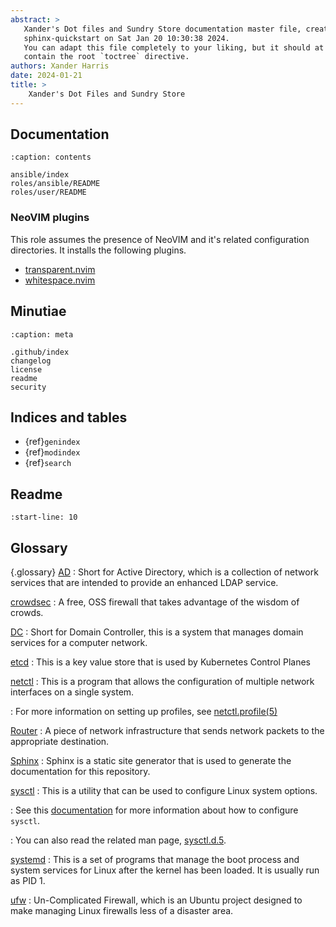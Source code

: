 ```yaml
---
abstract: >
   Xander's Dot files and Sundry Store documentation master file, created by
   sphinx-quickstart on Sat Jan 20 10:30:38 2024.
   You can adapt this file completely to your liking, but it should at least
   contain the root `toctree` directive.
authors: Xander Harris
date: 2024-01-21
title: >
    Xander's Dot Files and Sundry Store
---
```


## Documentation

```{toctree}
:caption: contents

ansible/index
roles/ansible/README
roles/user/README
```

### NeoVIM plugins

This role assumes the presence of NeoVIM and it's related configuration
directories. It installs the following plugins.

- [transparent.nvim](https://github.com/xiyaowong/transparent.nvim)
- [whitespace.nvim](https://github.com/nvim-zh/whitespace.nvim)

## Minutiae

```{toctree}
:caption: meta

.github/index
changelog
license
readme
security
```

## Indices and tables

* {ref}`genindex`
* {ref}`modindex`
* {ref}`search`

## Readme

```{include} readme.md
:start-line: 10
```

## Glossary

{.glossary}
[AD](https://learn.microsoft.com/en-us/windows-server/identity/ad-ds/get-started/virtual-dc/active-directory-domain-services-overview)
: Short for Active Directory, which is a collection of network services
  that are intended to provide an enhanced LDAP service.

[crowdsec](https://www.crowdsec.net/)
: A free, OSS firewall that takes advantage of the wisdom of crowds.

[DC](https://en.wikipedia.org/wiki/Domain_controller)
: Short for Domain Controller, this is a system that manages domain
  services for a computer network.

[etcd](https://etcd.io/docs/v3.5/)
: This is a key value store that is used by Kubernetes Control Planes

[netctl](https://wiki.archlinux.org/title/Netctl)
: This is a program that allows the configuration of multiple
  network interfaces on a single system.

: For more information on setting up profiles, see
  [netctl.profile(5)](https://man.archlinux.org/man/netctl.profile.5)

[Router](https://wiki.archlinux.org/title/Router)
: A piece of network infrastructure that sends network packets to the
    appropriate destination.

[Sphinx](https://sphinx-doc.org)
: Sphinx is a static site generator that is used to generate the documentation
    for this repository.

[sysctl](https://wiki.archlinux.org/title/Sysctl#Configuration)
: This is a utility that can be used to configure Linux system
  options.

: See this [documentation](http://0pointer.de/blog/projects/the-new-configuration-files)
  for more information about how to configure `sysctl`.

: You can also read the related man page,
  [sysctl.d.5](https://man.archlinux.org/man/sysctl.d.5).

[systemd](https://www.mankier.com/1/systemd)
: This is a set of programs that manage the boot process and system
  services for Linux after the kernel has been loaded. It is usually
  run as PID 1.

[ufw](https://help.ubuntu.com/community/UFW)
: Un-Complicated Firewall, which is an Ubuntu project designed to make managing
  Linux firewalls less of a disaster area.
